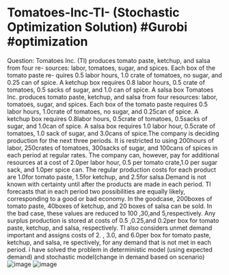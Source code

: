 # Tomatoes-Inc-TI- (Stochastic Optimization Solution) #Gurobi #optimization
Question: Tomatoes Inc. (TI) ﻿produces tomato paste, ketchup, and salsa from four re- ﻿sources: labor, tomatoes, sugar, and spices. Each box of the tomato paste re- ﻿quires 0.5 ﻿labor hours, 1.0 ﻿crate of tomatoes, no sugar, and 0.25 ﻿can of spice. A ketchup box requires 0.8 ﻿labor hours, 0.5 ﻿crate of tomatoes, 0.5 ﻿sacks of sugar, and 1.0 ﻿can of spice. A salsa box
Tomatoes Inc. ﻿produces tomato paste, ketchup, and salsa from four re﻿sources: labor, tomatoes, sugar, and spices. Each box of the tomato paste requires 0.5 ﻿labor hours, 1.0﻿crate of tomatoes, no sugar, and 0.25﻿can of spice. A ketchup box requires 0.8labor hours, 0.5﻿crate of tomatoes, 0.5sacks of sugar, and 1.0﻿can of spice. A salsa box requires 1.0 ﻿labor hour, 0.5﻿crate of tomatoes, 1.0 ﻿sack of sugar, and 3.0﻿cans of spice.The company is deciding production for the next three periods. It is restricted to using 200﻿hours of labor, 250﻿crates of tomatoes, 300sacks of sugar, and 100cans of spices in each period at regular rates. The company can, however, pay for additional resources at a cost of 2.0﻿per labor hour, 0.5 ﻿per tomato crate,1.0 ﻿per sugar sack, and 1.0﻿per spice can. The regular production costs for each product are 1.0for tomato paste, 1.5for ketchup, and 2.5for salsa.Demand is not known with certainty until after the products are made in each period. TI forecasts that in each period two possibilities are equally likely, cor﻿responding to a good or bad economy. In the goodcase, 200﻿boxes of tomato paste, 40﻿boxes of ketchup, and 20 ﻿boxes of salsa can be sold. In the bad case, these values are reduced to 100 ,30,and 5,respectively. Any surplus production is stored at costs of 0.5 ,0.25,and 0.2per box for tomato paste, ketchup, and salsa, respectively. TI also considers unmet demand important and assigns costs of 2. , 3.0, ﻿and 6.0﻿per box for tomato paste, ketchup, and salsa, re spectively, for any demand that is not met in each period.
i have solved the problem in deterministic model (using expected demand) and stochastic model(change in demand based on scenario)
![image](https://github.com/user-attachments/assets/12be279d-9a19-4863-8456-78d29d440c14)
![image](https://github.com/user-attachments/assets/c6ea4760-2e47-45e3-9c9d-1e94a44acba0)
